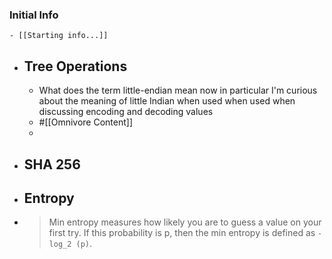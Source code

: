 ### Initial Info
	- [[Starting info...]]
- ## Tree Operations
	- What does the term little-endian mean now in particular I'm curious about the meaning of little Indian when used when used when discussing encoding and decoding values
	- #[[Omnivore Content]]
	-
- ## SHA 256
- ## Entropy
- > Min entropy measures how likely you are to guess a value on your first try. If this probability is p, then the min entropy is defined as `-log_2 (p)`.